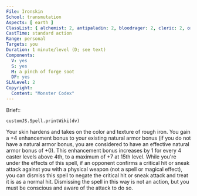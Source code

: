 ```yaml
---
File: Ironskin
School: transmutation
Aspects: [ earth ]
ClassList: { alchemist: 2, antipaladin: 2, bloodrager: 2, cleric: 2, oracle: 2, druid: 2, paladin: 2, ranger: 2, witch: 2, psychic: 2 }
CastTime: standard action
Range: personal
Targets: you
Duration: 1 minute/level (D; see text)
Components:
  V: yes
  S: yes
  M: a pinch of forge soot
  DF: yes
SLALevel: 2
Copyright:
  Content: "Monster Codex"
---
```

Brief:: 

```dataviewjs
customJS.Spell.printWiki(dv)
```

Your skin hardens and takes on the color and texture of rough iron. You gain a +4 enhancement bonus to your existing natural armor bonus (if you do not have a natural armor bonus, you are considered to have an effective natural armor bonus of +0). This enhancement bonus increases by 1 for every 4 caster levels above 4th, to a maximum of +7 at 15th level.  While you're under the effects of this spell, if an opponent confirms a critical hit or sneak attack against you with a physical weapon (not a spell or magical effect), you can dismiss this spell to negate the critical hit or sneak attack and treat it is as a normal hit. Dismissing the spell in this way is not an action, but you must be conscious and aware of the attack to do so.

